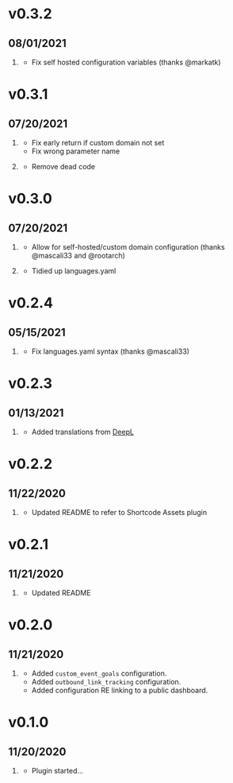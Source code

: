 # v0.3.2
## 08/01/2021

1. [](#bugfix)
    * Fix self hosted configuration variables (thanks @markatk)

# v0.3.1
## 07/20/2021

1. [](#bugfix)
    * Fix early return if custom domain not set
    * Fix wrong parameter name

2. [](#improved)
    * Remove dead code

# v0.3.0
##  07/20/2021

1. [](#new)
    * Allow for self-hosted/custom domain configuration (thanks @mascali33 and @rootarch)

2. [](#improved)
    * Tidied up languages.yaml

# v0.2.4
##  05/15/2021

1. [](#bugfix)
    * Fix languages.yaml syntax (thanks @mascali33)

# v0.2.3
##  01/13/2021

1. [](#improved)
    * Added translations from [DeepL](https://www.deepl.com/en/pro-license#free)

# v0.2.2
##  11/22/2020

1. [](#improved)
    * Updated README to refer to Shortcode Assets plugin

# v0.2.1
##  11/21/2020

1. [](#improved)
    * Updated README
# v0.2.0
##  11/21/2020

1. [](#improved)
    * Added `custom_event_goals` configuration.
    * Added `outbound_link_tracking` configuration.
    * Added configuration RE linking to a public dashboard.

# v0.1.0
##  11/20/2020

1. [](#new)
    * Plugin started...
